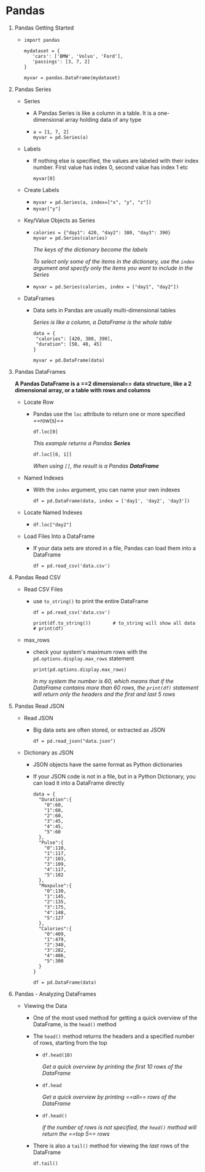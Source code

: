 # Pandas

1. Pandas Getting Started

   - ```
     import pandas
     
     mydataset = {
     	'cars': ['BMW', 'Volvo', 'Ford'],
     	'passings': [3, 7, 2]
     }
     
     myvar = pandas.DataFrame(mydataset)
     ```

2. Pandas Series

   - Series

     - A Pandas Series is like a column in a table. It is a one-dimensional array holding data of any type

     - ```
       a = [1, 7, 2]
       myvar = pd.Series(a)
       ```

   - Labels

     - If nothing else is specified, the values are labeled with their index number. First value has index 0, second value has index 1 etc

       `myvar[0]`

   - Create Labels

     - `myvar = pd.Series(a, index=["x", "y", "z"])`
     - `myvar["y"]`

   - Key/Value Objects as Series

     - ```
       calories = {"day1": 420, "day2": 380, "day3": 390}
       myvar = pd.Series(calories)
       ```

       *The keys of the dictionary become the labels*

       *To select only some of the items in the dictionary, use the `index` argument and specify only the items you want to include in the Series*

     - `myvar = pd.Series(calories, index = ["day1", "day2"])`

   - DataFrames

     - Data sets in Pandas are usually multi-dimensional tables

       *Series is like a column, a DataFrame is the whole table*

       ```
       data = {
       	"calories": [420, 380, 390],
       	"duration": [50, 40, 45]
       }
       
       myvar = pd.DataFrame(data)
       ```

3. Pandas DataFrames

   **A Pandas DataFrame is a ==2 dimensional== data structure, like a 2 dimensional array, or a table with rows and columns**

   - Locate Row

     - Pandas use the `loc` attribute to return one or more specified ==row(s)==

       `df.loc[0]`

       *This example returns a Pandas **Series***

       `df.loc[[0, 1]]`

       *When using `[]`, the result is a Pandas **DataFrame***

   - Named Indexes

     - With the `index` argument, you can name your own indexes

       `df = pd.DataFrame(data, index = ['day1', 'day2', 'day3'])`

   - Locate Named Indexes
     - `df.loc["day2"]`

   - Load Files Into a DataFrame

     - If your data sets are stored in a file, Pandas can load them into a DataFrame

       `df = pd.read_csv('data.csv')`

4. Pandas Read CSV

   - Read CSV Files

     - use `to_string()` to print the entire DataFrame

       ```
       df = pd.read_csv('data.csv')
       
       print(df.to_string())		# to_string will show all data
       # print(df)
       ```

   - max_rows

     - check your system's maximum rows with the `pd.options.display.max_rows` statement

       `print(pd.options.display.max_rows)`

       *In my system the number is 60, which means that if the DataFrame contains more than 60 rows, the `print(df)` statement will return only the headers and the first and last 5 rows*

5. Pandas Read JSON

   - Read JSON

     - Big data sets are often stored, or extracted as JSON

       `df = pd.read_json("data.json")`

   - Dictionary as JSON

     - JSON objects have the same format as Python dictionaries

     - If your JSON code is not in a file, but in a Python Dictionary, you can load it into a DataFrame directly

       ```
       data = {
         "Duration":{
           "0":60,
           "1":60,
           "2":60,
           "3":45,
           "4":45,
           "5":60
         },
         "Pulse":{
           "0":110,
           "1":117,
           "2":103,
           "3":109,
           "4":117,
           "5":102
         },
         "Maxpulse":{
           "0":130,
           "1":145,
           "2":135,
           "3":175,
           "4":148,
           "5":127
         },
         "Calories":{
           "0":409,
           "1":479,
           "2":340,
           "3":282,
           "4":406,
           "5":300
         }
       }
       
       df = pd.DataFrame(data)
       ```

6. Pandas - Analyzing DataFrames

   - Viewing the Data

     - One of the most used method for getting a quick overview of the DataFrame, is the `head()` method

     - The `head()` method returns the headers and a specified number of rows, starting from the top

       - `df.head(10)`

         *Get a quick overview by printing the first 10 rows of the DataFrame*

       - `df.head`

         *Get a quick overview by printing ==all== rows of the DataFrame*

       - `df.head()`

         *if the number of rows is not specified, the `head()` method will return the ==top 5== rows*

     - There is also a `tail()` method for viewing the *last* rows of the DataFrame

       `df.tail()`

     

     

     
